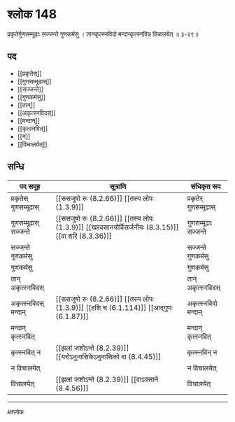 # श्लोक 148

प्रकृतेर्गुणसम्मूढाः सज्जन्ते गुणकर्मसु ।
तानकृत्स्नविदो मन्दान्कृत्स्नविन्न विचालयेत् ॥ ३-२९॥


## पद 

- [[प्रकृतेस्]]
- [[गुणसम्मूढास्]]
- [[सज्जन्ते]]
- [[गुणकर्मसु]]
- [[तान्]]
- [[अकृत्स्नविदस्]]
- [[मन्दान्]]
- [[कृत्स्नवित्]]
- [[न]]
- [[विचालयेत्]]

## सन्धि

| पद समूह | सूत्राणि | संधिकृत रूप |
| ----- | ----- | ----- |
| प्रकृतेस् गुणसम्मूढास् |  [[ससजुषो रुः (8.2.66)]] [[तस्य लोपः (1.3.9)]] | प्रकृतेर् गुणसम्मूढास् |
| गुणसम्मूढास् सज्जन्ते |  [[ससजुषो रुः (8.2.66)]] [[तस्य लोपः (1.3.9)]] [[खरवसानयोर्विसर्जनीयः (8.3.15)]] [[वा शरि (8.3.36)]] | गुणसम्मूढाः सज्जन्ते |
| सज्जन्ते गुणकर्मसु |  | सज्जन्ते गुणकर्मसु |
| गुणकर्मसु |  | गुणकर्मसु |
| तान् अकृत्स्नविदस् |  | तान् अकृत्स्नविदस् |
| अकृत्स्नविदस् मन्दान् |  [[ससजुषो रुः (8.2.66)]] [[तस्य लोपः (1.3.9)]] [[हशि च (6.1.114)]] [[आद्गुणः (6.1.87)]] | अकृत्स्नविदो मन्दान् |
| मन्दान् कृत्स्नवित् |  | मन्दान् कृत्स्नवित् |
| कृत्स्नवित् न |  [[झलां जशोऽन्ते (8.2.39)]] [[यरोऽनुनासिकेऽनुनासिको वा (8.4.45)]] | कृत्स्नविन् न |
| न विचालयेत् |  | न विचालयेत् |
| विचालयेत् |  [[झलां जशोऽन्ते (8.2.39)]] [[वाऽवसाने (8.4.56)]] | विचालयेत् |


---

#श्लोक